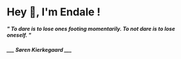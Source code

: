 <h1 title="head"> Hey 👋, I'm Endale !</h1>

**<h5><i>" To dare is to lose ones footing momentarily. To not dare is to lose oneself. "</i></h5>**

*<b>___ Søren Kierkegaard ___</b>*
